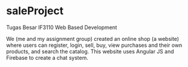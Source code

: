 # saleProject
Tugas Besar IF3110 Web Based Development

We (me and my assignment group) created an online shop (a website) where users can register, login, sell, buy, view purchases and their own products, and search the catalog. This website uses Angular JS and Firebase to create a chat system.
